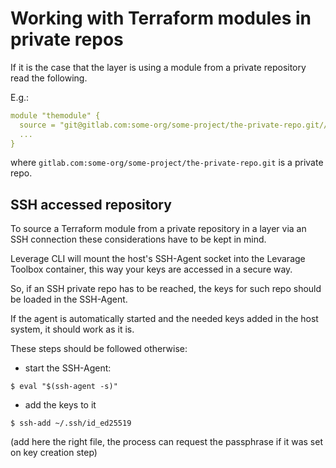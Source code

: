 # Working with Terraform modules in private repos

If it is the case that the layer is using a module from a private repository read the following.

E.g.:

```yaml
module "themodule" {
  source = "git@gitlab.com:some-org/some-project/the-private-repo.git//modules/the-module?ref=v0.0.1"
  ...
}
```
where `gitlab.com:some-org/some-project/the-private-repo.git` is a private repo.


## SSH accessed repository

To source a Terraform module from a private repository in a layer via an SSH connection these considerations have to be kept in mind.

Leverage CLI will mount the host's SSH-Agent socket into the Levarage Toolbox container, this way your keys are accessed in a secure way.

So, if an SSH private repo has to be reached, the keys for such repo should be loaded in the SSH-Agent.

If the agent is automatically started and the needed keys added in the host system, it should work as it is.

These steps should be followed otherwise:

- start the SSH-Agent:
```shell
$ eval "$(ssh-agent -s)"
```

- add the keys to it
```shell
$ ssh-add ~/.ssh/id_ed25519
```
(add here the right file, the process can request the passphrase if it was set on key creation step)
